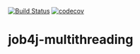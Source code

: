 [![Build Status](https://travis-ci.org/tolstinator/job4j-multithreading.svg?branch=master)](https://travis-ci.org/tolstinator/job4j-multithreading)
[![codecov](https://codecov.io/gh/tolstinator/job4jmultithreading/branch/master/graph/badge.svg)](https://codecov.io/gh/tolstinator/job4j-multithreading)

# job4j-multithreading